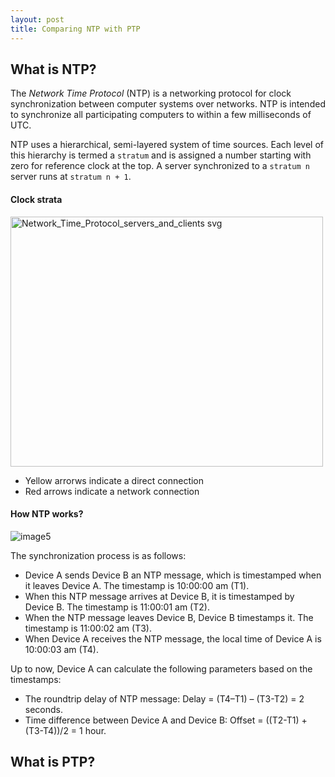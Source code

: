 ```yaml
---
layout: post
title: Comparing NTP with PTP
---
```


## What is NTP? 

The *Network Time Protocol* (NTP) is a networking protocol for clock synchronization between computer systems 
over networks. NTP is intended to synchronize all participating computers to within a few milliseconds of UTC. 

NTP uses a hierarchical, semi-layered system of time sources. Each level of this hierarchy is termed a `stratum`
and is assigned a number starting with zero for reference clock at the top. A server synchronized to a `stratum n`
server runs at `stratum n + 1`. 

#### Clock strata

<img src="https://user-images.githubusercontent.com/30589773/230826311-a1513df1-c433-4795-923a-c4483ffe6032.png" width = "500" height = "400" alt="Network_Time_Protocol_servers_and_clients svg" align=center />

* Yellow arrorws indicate a direct connection
* Red arrows indicate a network connection


#### How NTP works? 

![image5](https://user-images.githubusercontent.com/30589773/230828797-aba124d4-1685-4aa1-8624-f9f37467c567.png)

The synchronization process is as follows:

- Device A sends Device B an NTP message, which is timestamped when it leaves Device A. The timestamp is 10:00:00 am (T1).
- When this NTP message arrives at Device B, it is timestamped by Device B. The timestamp is 11:00:01 am (T2).
- When the NTP message leaves Device B, Device B timestamps it. The timestamp is 11:00:02 am (T3).
- When Device A receives the NTP message, the local time of Device A is 10:00:03 am (T4).

Up to now, Device A can calculate the following parameters based on the timestamps:

- The roundtrip delay of NTP message: Delay = (T4–T1) – (T3-T2) = 2 seconds.
- Time difference between Device A and Device B: Offset = ((T2-T1) + (T3-T4))/2 = 1 hour.

## What is PTP?



